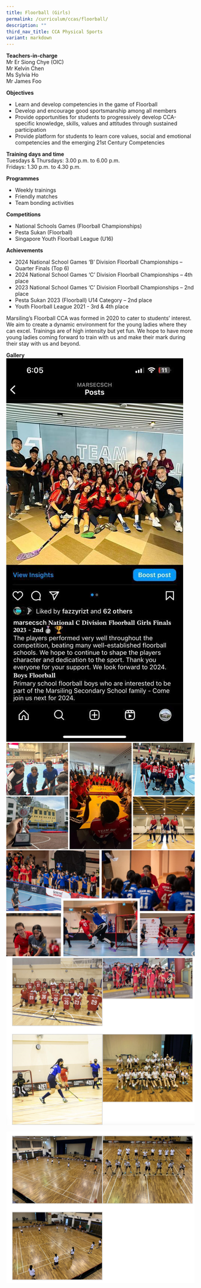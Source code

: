 ```yaml
---
title: Floorball (Girls)
permalink: /curriculum/ccas/floorball/
description: ""
third_nav_title: CCA Physical Sports
variant: markdown
---
```

**Teachers-in-charge**  
Mr Er Siong Chye (OIC)  
Mr Kelvin Chen <br>
Ms Sylvia Ho<br>
Mr James Foo<br>

**Objectives**

* Learn and develop competencies in the game of Floorball
* Develop and encourage good sportsmanship among all members
* Provide opportunities for students to progressively develop CCA-specific knowledge, skills, values and attitudes through sustained participation
* Provide platform for students to learn core values, social and emotional competencies and the emerging 21st Century Competencies

**Training days and time**  
Tuesdays &amp; Thursdays: 3.00 p.m. to 6.00 p.m.  
Fridays: 1.30 p.m. to 4.30 p.m.

**Programmes**

* Weekly trainings  
* Friendly matches  
* Team bonding activities

**Competitions**

*  National Schools Games (Floorball Championships)
*  Pesta Sukan (Floorball)
*  Singapore Youth Floorball League (U16)

**Achievements**

* 2024 National School Games ‘B’ Division Floorball Championships – Quarter Finals (Top 6)
* 2024 National School Games ‘C’ Division Floorball Championships – 4th place
* 2023 National School Games ‘C’ Division Floorball Championships – 2nd place
* Pesta Sukan 2023 (Floorball) U14 Category – 2nd place
* Youth Floorball League 2021 - 3rd &amp; 4th place

Marsiling’s Floorball CCA was formed in 2020 to cater to students’ interest. We aim to create a dynamic environment for the young ladies where they can excel. Trainings are of high intensity but yet fun. We hope to have more young ladies coming forward to train with us and make their mark during their stay with us and beyond.

**Gallery**
![](/images/whatsapp%20image.jpeg) <br>
![](/images/new%20pics1.jpg) <br>
![](/images/floorball%20collage.jpg) <br>
![Floorball (Girls)](/images/Floorball%20(Girls)_1.jpg)

![Floorball (Girls)](/images/Floorball%20(Girls)_2.jpg)